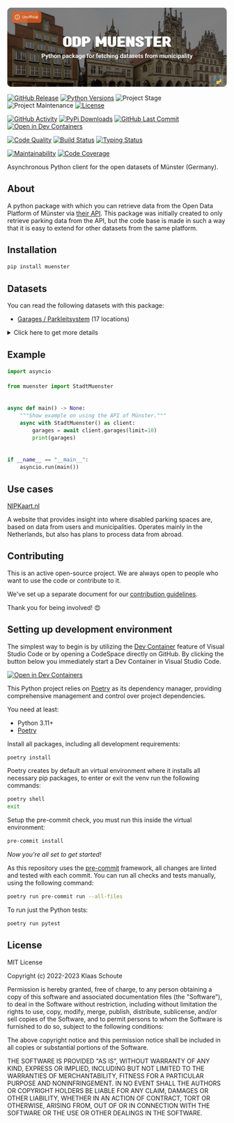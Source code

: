 <!-- Banner -->
![alt Banner of the ODP Muenster package](https://raw.githubusercontent.com/klaasnicolaas/python-muenster/main/assets/header_muenster-min.png)

<!-- PROJECT SHIELDS -->
[![GitHub Release][releases-shield]][releases]
[![Python Versions][python-versions-shield]][pypi]
![Project Stage][project-stage-shield]
![Project Maintenance][maintenance-shield]
[![License][license-shield]](LICENSE)

[![GitHub Activity][commits-shield]][commits-url]
[![PyPi Downloads][downloads-shield]][downloads-url]
[![GitHub Last Commit][last-commit-shield]][commits-url]
[![Open in Dev Containers][devcontainer-shield]][devcontainer]

[![Code Quality][code-quality-shield]][code-quality]
[![Build Status][build-shield]][build-url]
[![Typing Status][typing-shield]][typing-url]

[![Maintainability][maintainability-shield]][maintainability-url]
[![Code Coverage][codecov-shield]][codecov-url]

Asynchronous Python client for the open datasets of Münster (Germany).

## About

A python package with which you can retrieve data from the Open Data Platform of Münster via [their API][api]. This package was initially created to only retrieve parking data from the API, but the code base is made in such a way that it is easy to extend for other datasets from the same platform.

## Installation

```bash
pip install muenster
```

## Datasets

You can read the following datasets with this package:

- [Garages / Parkleitsystem][garages] (17 locations)

<details>
    <summary>Click here to get more details</summary>

### Garages

| Variable | Type | Description |
| :------- | :--- | :---------- |
| `name` | string | The name of the garage |
| `status` | string | The status of the garage |
| `parking_type` | string | The type of parking of the garage (**Parkplatz** or **Parkhaus**) |
| `free_space` | integer | The free space of the garage |
| `total_capacity` | integer | The total capacity of the garage |
| `availability_pct` | float | The availability percentage of the garage |
| `url` | string | The URL with more information of the garage |
| `longitude` | float | The longitude of the garage |
| `latitude` | float | The latitude of the garage |
</details>

## Example

```python
import asyncio

from muenster import StadtMuenster


async def main() -> None:
    """Show example on using the API of Münster."""
    async with StadtMuenster() as client:
        garages = await client.garages(limit=10)
        print(garages)


if __name__ == "__main__":
    asyncio.run(main())
```

## Use cases

[NIPKaart.nl][nipkaart]

A website that provides insight into where disabled parking spaces are, based
on data from users and municipalities. Operates mainly in the Netherlands, but
also has plans to process data from abroad.

## Contributing

This is an active open-source project. We are always open to people who want to
use the code or contribute to it.

We've set up a separate document for our
[contribution guidelines](CONTRIBUTING.md).

Thank you for being involved! :heart_eyes:

## Setting up development environment

The simplest way to begin is by utilizing the [Dev Container][devcontainer]
feature of Visual Studio Code or by opening a CodeSpace directly on GitHub.
By clicking the button below you immediately start a Dev Container in Visual Studio Code.

[![Open in Dev Containers][devcontainer-shield]][devcontainer]

This Python project relies on [Poetry][poetry] as its dependency manager,
providing comprehensive management and control over project dependencies.

You need at least:

- Python 3.11+
- [Poetry][poetry-install]

Install all packages, including all development requirements:

```bash
poetry install
```

Poetry creates by default an virtual environment where it installs all
necessary pip packages, to enter or exit the venv run the following commands:

```bash
poetry shell
exit
```

Setup the pre-commit check, you must run this inside the virtual environment:

```bash
pre-commit install
```

*Now you're all set to get started!*

As this repository uses the [pre-commit][pre-commit] framework, all changes
are linted and tested with each commit. You can run all checks and tests
manually, using the following command:

```bash
poetry run pre-commit run --all-files
```

To run just the Python tests:

```bash
poetry run pytest
```

## License

MIT License

Copyright (c) 2022-2023 Klaas Schoute

Permission is hereby granted, free of charge, to any person obtaining a copy
of this software and associated documentation files (the "Software"), to deal
in the Software without restriction, including without limitation the rights
to use, copy, modify, merge, publish, distribute, sublicense, and/or sell
copies of the Software, and to permit persons to whom the Software is
furnished to do so, subject to the following conditions:

The above copyright notice and this permission notice shall be included in all
copies or substantial portions of the Software.

THE SOFTWARE IS PROVIDED "AS IS", WITHOUT WARRANTY OF ANY KIND, EXPRESS OR
IMPLIED, INCLUDING BUT NOT LIMITED TO THE WARRANTIES OF MERCHANTABILITY,
FITNESS FOR A PARTICULAR PURPOSE AND NONINFRINGEMENT. IN NO EVENT SHALL THE
AUTHORS OR COPYRIGHT HOLDERS BE LIABLE FOR ANY CLAIM, DAMAGES OR OTHER
LIABILITY, WHETHER IN AN ACTION OF CONTRACT, TORT OR OTHERWISE, ARISING FROM,
OUT OF OR IN CONNECTION WITH THE SOFTWARE OR THE USE OR OTHER DEALINGS IN THE
SOFTWARE.

[api]: https://opendata.stadt-muenster.de
[garages]: https://opendata.stadt-muenster.de/dataset/parkleitsystem-parkhausbelegung-aktuell
[nipkaart]: https://www.nipkaart.nl

<!-- MARKDOWN LINKS & IMAGES -->
[build-shield]: https://github.com/klaasnicolaas/python-muenster/actions/workflows/tests.yaml/badge.svg
[build-url]: https://github.com/klaasnicolaas/python-muenster/actions/workflows/tests.yaml
[code-quality-shield]: https://github.com/klaasnicolaas/python-muenster/actions/workflows/codeql.yaml/badge.svg
[code-quality]: https://github.com/klaasnicolaas/python-muenster/actions/workflows/codeql.yaml
[commits-shield]: https://img.shields.io/github/commit-activity/y/klaasnicolaas/python-muenster.svg
[commits-url]: https://github.com/klaasnicolaas/python-muenster/commits/main
[codecov-shield]: https://codecov.io/gh/klaasnicolaas/python-muenster/branch/main/graph/badge.svg?token=OZgV3Ib3Er
[codecov-url]: https://codecov.io/gh/klaasnicolaas/python-muenster
[devcontainer-shield]: https://img.shields.io/static/v1?label=Dev%20Containers&message=Open&color=blue&logo=visualstudiocode
[devcontainer]: https://vscode.dev/redirect?url=vscode://ms-vscode-remote.remote-containers/cloneInVolume?url=https://github.com/klaasnicolaas/python-muenster
[downloads-shield]: https://img.shields.io/pypi/dm/muenster
[downloads-url]: https://pypistats.org/packages/muenster
[license-shield]: https://img.shields.io/github/license/klaasnicolaas/python-muenster.svg
[last-commit-shield]: https://img.shields.io/github/last-commit/klaasnicolaas/python-muenster.svg
[maintenance-shield]: https://img.shields.io/maintenance/yes/2023.svg
[maintainability-shield]: https://api.codeclimate.com/v1/badges/cb6cb45c337d037071b7/maintainability
[maintainability-url]: https://codeclimate.com/github/klaasnicolaas/python-muenster/maintainability
[project-stage-shield]: https://img.shields.io/badge/project%20stage-experimental-yellow.svg
[pypi]: https://pypi.org/project/muenster/
[python-versions-shield]: https://img.shields.io/pypi/pyversions/muenster
[typing-shield]: https://github.com/klaasnicolaas/python-muenster/actions/workflows/typing.yaml/badge.svg
[typing-url]: https://github.com/klaasnicolaas/python-muenster/actions/workflows/typing.yaml
[releases-shield]: https://img.shields.io/github/release/klaasnicolaas/python-muenster.svg
[releases]: https://github.com/klaasnicolaas/python-muenster/releases

[poetry-install]: https://python-poetry.org/docs/#installation
[poetry]: https://python-poetry.org
[pre-commit]: https://pre-commit.com
